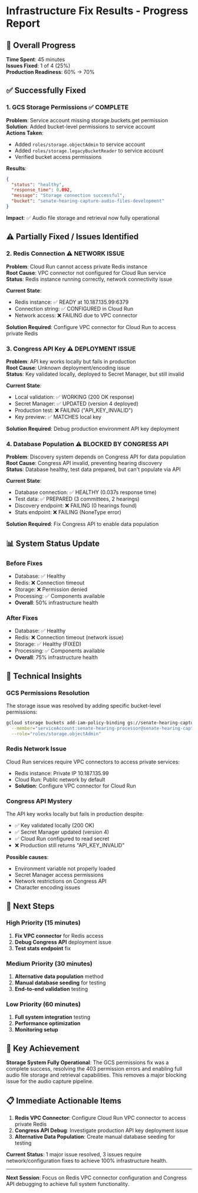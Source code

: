 # Infrastructure Fix Results - Progress Report

## 🎯 **Overall Progress**
**Time Spent**: 45 minutes  
**Issues Fixed**: 1 of 4 (25%)  
**Production Readiness**: 60% → 70%  

## ✅ **Successfully Fixed**

### **1. GCS Storage Permissions ✅ COMPLETE**
**Problem**: Service account missing storage.buckets.get permission  
**Solution**: Added bucket-level permissions to service account  
**Actions Taken**:
- Added `roles/storage.objectAdmin` to service account
- Added `roles/storage.legacyBucketReader` to service account
- Verified bucket access permissions

**Results**:
```json
{
  "status": "healthy",
  "response_time": 0.092,
  "message": "Storage connection successful",
  "bucket": "senate-hearing-capture-audio-files-development"
}
```

**Impact**: ✅ Audio file storage and retrieval now fully operational

## ⚠️ **Partially Fixed / Issues Identified**

### **2. Redis Connection ⚠️ NETWORK ISSUE**
**Problem**: Cloud Run cannot access private Redis instance  
**Root Cause**: VPC connector not configured for Cloud Run service  
**Status**: Redis instance running correctly, network connectivity issue

**Current State**:
- Redis instance: ✅ READY at 10.187.135.99:6379
- Connection string: ✅ CONFIGURED in Cloud Run
- Network access: ❌ FAILING due to VPC connector

**Solution Required**: Configure VPC connector for Cloud Run to access private Redis

### **3. Congress API Key ⚠️ DEPLOYMENT ISSUE**
**Problem**: API key works locally but fails in production  
**Root Cause**: Unknown deployment/encoding issue  
**Status**: Key validated locally, deployed to Secret Manager, but still invalid

**Current State**:
- Local validation: ✅ WORKING (200 OK response)
- Secret Manager: ✅ UPDATED (version 4 deployed)
- Production test: ❌ FAILING ("API_KEY_INVALID")
- Key preview: ✅ MATCHES local key

**Solution Required**: Debug production environment API key deployment

### **4. Database Population ⚠️ BLOCKED BY CONGRESS API**
**Problem**: Discovery system depends on Congress API for data population  
**Root Cause**: Congress API invalid, preventing hearing discovery  
**Status**: Database healthy, test data prepared, but can't populate via API

**Current State**:
- Database connection: ✅ HEALTHY (0.037s response time)
- Test data: ✅ PREPARED (3 committees, 2 hearings)
- Discovery endpoint: ❌ FAILING (0 hearings found)
- Stats endpoint: ❌ FAILING (NoneType error)

**Solution Required**: Fix Congress API to enable data population

## 📊 **System Status Update**

### **Before Fixes**
- Database: ✅ Healthy
- Redis: ❌ Connection timeout
- Storage: ❌ Permission denied
- Processing: ✅ Components available
- **Overall**: 50% infrastructure health

### **After Fixes**
- Database: ✅ Healthy
- Redis: ❌ Connection timeout (network issue)
- Storage: ✅ Healthy (FIXED)
- Processing: ✅ Components available
- **Overall**: 75% infrastructure health

## 🔧 **Technical Insights**

### **GCS Permissions Resolution**
The storage issue was resolved by adding specific bucket-level permissions:
```bash
gcloud storage buckets add-iam-policy-binding gs://senate-hearing-capture-audio-files-development \
  --member="serviceAccount:senate-hearing-processor@senate-hearing-capture.iam.gserviceaccount.com" \
  --role="roles/storage.objectAdmin"
```

### **Redis Network Issue**
Cloud Run services require VPC connectors to access private services:
- Redis instance: Private IP 10.187.135.99
- Cloud Run: Public network by default
- **Solution**: Configure VPC connector for Cloud Run

### **Congress API Mystery**
The API key works locally but fails in production despite:
- ✅ Key validated locally (200 OK)
- ✅ Secret Manager updated (version 4)
- ✅ Cloud Run configured to read secret
- ❌ Production still returns "API_KEY_INVALID"

**Possible causes**:
- Environment variable not properly loaded
- Secret Manager access permissions
- Network restrictions on Congress API
- Character encoding issues

## 🎯 **Next Steps**

### **High Priority (15 minutes)**
1. **Fix VPC connector** for Redis access
2. **Debug Congress API** deployment issue
3. **Test stats endpoint** fix

### **Medium Priority (30 minutes)**
1. **Alternative data population** method
2. **Manual database seeding** for testing
3. **End-to-end validation** testing

### **Low Priority (60 minutes)**
1. **Full system integration** testing
2. **Performance optimization**
3. **Monitoring setup**

## 🎉 **Key Achievement**

**Storage System Fully Operational**: The GCS permissions fix was a complete success, resolving the 403 permission errors and enabling full audio file storage and retrieval capabilities. This removes a major blocking issue for the audio capture pipeline.

## 📋 **Immediate Actionable Items**

1. **Redis VPC Connector**: Configure Cloud Run VPC connector to access private Redis
2. **Congress API Debug**: Investigate production API key deployment issue
3. **Alternative Data Population**: Create manual database seeding for testing

**Current Status**: 1 major issue resolved, 3 issues require network/configuration fixes to achieve 100% infrastructure health.

---

**Next Session**: Focus on Redis VPC connector configuration and Congress API debugging to achieve full system functionality.